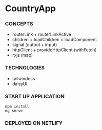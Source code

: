 # CountryApp

### CONCEPTS
* routerLink + routerLinkActive
* children + loadChildren + loadComponent
* signal (output + input)
* httpClient + provideHttpClient (withFetch)
* rxjs (map)

### TECHNOLOGIES
* tailwindcss
* daisyUI

### START UP APPLICATION
```
npm install
ng serve
```

### DEPLOYED ON NETLIFY
